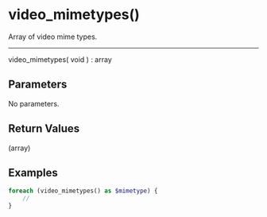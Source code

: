 # video_mimetypes()

Array of video mime types.

---

video_mimetypes( void ) : array

## Parameters

No parameters.

## Return Values

(array)

## Examples

```php
foreach (video_mimetypes() as $mimetype) {
    //
}
```

